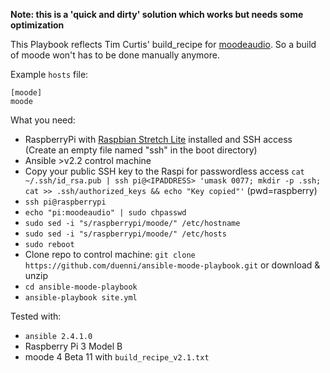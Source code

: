 **Note: this is a 'quick and dirty' solution which works but needs some optimization**

This Playbook reflects Tim Curtis' build_recipe for [moodeaudio](http://moodeaudio.org/). So a build of moode won't has to be done manually anymore.

Example `hosts` file:

```
[moode]
moode
```

What you need:
* RaspberryPi with [Raspbian Stretch Lite](http://downloads.raspberrypi.org/raspbian_lite/images/raspbian_lite-2017-09-08/2017-09-07-raspbian-stretch-lite.zip) installed and SSH access (Create an empty file named "ssh" in the boot directory)
* Ansible >v2.2 control machine
* Copy your public SSH key to the Raspi for passwordless access `cat ~/.ssh/id_rsa.pub | ssh pi@<IPADDRESS> 'umask 0077; mkdir -p .ssh; cat >> .ssh/authorized_keys && echo "Key copied"'` (pwd=raspberry)
* `ssh pi@raspberrypi` 
* `echo "pi:moodeaudio" | sudo chpasswd`
* `sudo sed -i "s/raspberrypi/moode/" /etc/hostname`
* `sudo sed -i "s/raspberrypi/moode/" /etc/hosts`
* `sudo reboot`
* Clone repo to control machine: `git clone https://github.com/duenni/ansible-moode-playbook.git` or download & unzip
* `cd ansible-moode-playbook`
* `ansible-playbook site.yml`

Tested with:
* `ansible 2.4.1.0`
* Raspberry Pi 3 Model B
* moode 4 Beta 11 with `build_recipe_v2.1.txt`